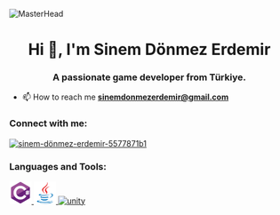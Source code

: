 ![MasterHead](https://roverx.io/blog/content/images/2023/03/Unity_logo.jpeg)

<h1 align="center">Hi 👋, I'm Sinem Dönmez Erdemir</h1>
<h3 align="center">A passionate game developer from Türkiye.</h3>

- 📫 How to reach me **sinemdonmezerdemir@gmail.com**

<h3 align="left">Connect with me:</h3>
<p align="left">
<a href="https://linkedin.com/in/sinem-dönmez-erdemir-5577871b1" target="blank"><img align="center" src="https://raw.githubusercontent.com/rahuldkjain/github-profile-readme-generator/master/src/images/icons/Social/linked-in-alt.svg" alt="sinem-dönmez-erdemir-5577871b1" height="30" width="40" /></a>
</p>

<h3 align="left">Languages and Tools:</h3>
<p align="left"> <a href="https://www.w3schools.com/cs/" target="_blank" rel="noreferrer"> <img src="https://raw.githubusercontent.com/devicons/devicon/master/icons/csharp/csharp-original.svg" alt="csharp" width="40" height="40"/> </a> <a href="https://www.java.com" target="_blank" rel="noreferrer"> <img src="https://raw.githubusercontent.com/devicons/devicon/master/icons/java/java-original.svg" alt="java" width="40" height="40"/> </a> <a href="https://unity.com/" target="_blank" rel="noreferrer"> <img src="https://www.vectorlogo.zone/logos/unity3d/unity3d-icon.svg" alt="unity" width="40" height="40"/> </a> </p>
